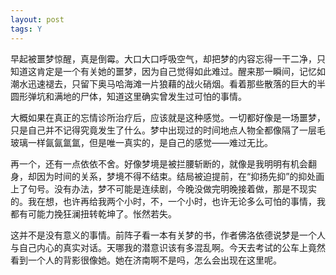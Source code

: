 ```yaml
---
layout: post
tags: Y
---
```


早起被噩梦惊醒，真是倒霉。大口大口呼吸空气，却把梦的内容忘得一干二净，只知道这肯定是一个有关她的噩梦，因为自己觉得如此难过。醒来那一瞬间，记忆如潮水迅速褪去，只留下奥马哈海滩一片狼藉的战火硝烟。看着那些散落的巨大的半圆形弹坑和满地的尸体，知道这里确实曾发生过可怕的事情。

大概如果在真正的忘情诊所治疗后，应该就是这种感觉。一切都好像是一场噩梦，只是自己并不记得究竟发生了什么。梦中出现过的时间地点人物全都像隔了一层毛玻璃一样氤氤氲氲，但是唯一真实的，是自己的感觉——难过无比。

再一个，还有一点依依不舍。好像梦境是被拦腰斩断的，就像是我明明有机会翻身，却因为时间的关系，梦境不得不结束。结局被迫提前，在“抑扬先抑”的抑处画上了句号。没有办法，梦不可能是连续剧，今晚没做完明晚接着做，那是不现实的。我在想，也许再给我两个小时，不，一个小时，也许无论多么可怕的事情，我都有可能力挽狂澜扭转乾坤了。怅然若失。

这并不是没有意义的事情。前阵子看一本有关梦的书，作者佛洛依德说梦是一个人与自己内心的真实对话。天哪我的潜意识该有多混乱啊。今天去考试的公车上竟然看到一个人的背影很像她。她在济南啊不是吗，怎么会出现在这里呢。
